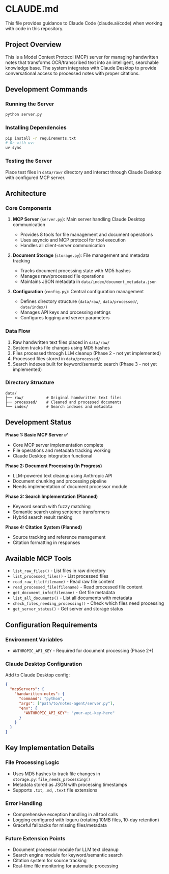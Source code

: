 # CLAUDE.md

This file provides guidance to Claude Code (claude.ai/code) when working with code in this repository.

## Project Overview

This is a Model Context Protocol (MCP) server for managing handwritten notes that transforms OCR/transcribed text into an intelligent, searchable knowledge base. The system integrates with Claude Desktop to provide conversational access to processed notes with proper citations.

## Development Commands

### Running the Server
```bash
python server.py
```

### Installing Dependencies
```bash
pip install -r requirements.txt
# Or with uv:
uv sync
```

### Testing the Server
Place test files in `data/raw/` directory and interact through Claude Desktop with configured MCP server.

## Architecture

### Core Components

1. **MCP Server** (`server.py`): Main server handling Claude Desktop communication
   - Provides 8 tools for file management and document operations
   - Uses asyncio and MCP protocol for tool execution
   - Handles all client-server communication

2. **Document Storage** (`storage.py`): File management and metadata tracking
   - Tracks document processing state with MD5 hashes
   - Manages raw/processed file operations
   - Maintains JSON metadata in `data/index/document_metadata.json`

3. **Configuration** (`config.py`): Central configuration management
   - Defines directory structure (`data/raw/`, `data/processed/`, `data/index/`)
   - Manages API keys and processing settings
   - Configures logging and server parameters

### Data Flow

1. Raw handwritten text files placed in `data/raw/`
2. System tracks file changes using MD5 hashes
3. Files processed through LLM cleanup (Phase 2 - not yet implemented)
4. Processed files stored in `data/processed/`
5. Search indexes built for keyword/semantic search (Phase 3 - not yet implemented)

### Directory Structure

```
data/
├── raw/          # Original handwritten text files
├── processed/    # Cleaned and processed documents  
└── index/        # Search indexes and metadata
```

## Development Status

**Phase 1: Basic MCP Server ✅**
- Core MCP server implementation complete
- File operations and metadata tracking working
- Claude Desktop integration functional

**Phase 2: Document Processing (In Progress)**
- LLM-powered text cleanup using Anthropic API
- Document chunking and processing pipeline
- Needs implementation of document processor module

**Phase 3: Search Implementation (Planned)**
- Keyword search with fuzzy matching
- Semantic search using sentence transformers
- Hybrid search result ranking

**Phase 4: Citation System (Planned)**
- Source tracking and reference management
- Citation formatting in responses

## Available MCP Tools

- `list_raw_files()` - List files in raw directory
- `list_processed_files()` - List processed files
- `read_raw_file(filename)` - Read raw file content
- `read_processed_file(filename)` - Read processed file content
- `get_document_info(filename)` - Get file metadata
- `list_all_documents()` - List all documents with metadata
- `check_files_needing_processing()` - Check which files need processing
- `get_server_status()` - Get server and storage status

## Configuration Requirements

### Environment Variables
- `ANTHROPIC_API_KEY` - Required for document processing (Phase 2+)

### Claude Desktop Configuration
Add to Claude Desktop config:
```json
{
  "mcpServers": {
    "handwritten-notes": {
      "command": "python",
      "args": ["path/to/notes-agent/server.py"],
      "env": {
        "ANTHROPIC_API_KEY": "your-api-key-here"
      }
    }
  }
}
```

## Key Implementation Details

### File Processing Logic
- Uses MD5 hashes to track file changes in `storage.py:file_needs_processing()`
- Metadata stored as JSON with processing timestamps
- Supports `.txt`, `.md`, `.text` file extensions

### Error Handling
- Comprehensive exception handling in all tool calls
- Logging configured with loguru (rotating 10MB files, 10-day retention)
- Graceful fallbacks for missing files/metadata

### Future Extension Points
- Document processor module for LLM text cleanup
- Search engine module for keyword/semantic search
- Citation system for source tracking
- Real-time file monitoring for automatic processing